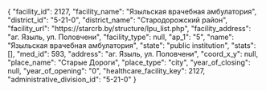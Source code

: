 {
    "facility_id": 2127,
    "facility_name": "Языльская врачебная амбулатория",
    "district_id": "5-21-0",
    "district_name": "Стародорожский район",
    "facility_url": "https:\/\/starcrb.by\/structure\/lpu_list.php",
    "facility_address": "аг. Языль, ул. Половчени",
    "facility_type": null,
    "ap_1": "5",
    "name": "Языльская врачебная амбулатория",
    "state": "public institution",
    "stats": [],
    "med_id": 593,
    "address": "аг. Языль, ул. Половчени",
    "coord_x_y": null,
    "place_name": "Старые Дороги",
    "place_type": "city",
    "year_of_closing": null,
    "year_of_opening": "0",
    "healthcare_facility_key": 2127,
    "administrative_division_id": "5-21-0"
}